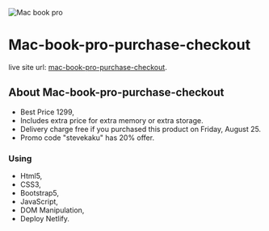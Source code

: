 ![Mac book pro](https://user-images.githubusercontent.com/34336244/162455011-86e8fdce-f54e-4a20-962b-ba8874aa5be1.jpg)


# Mac-book-pro-purchase-checkout
live site url: [mac-book-pro-purchase-checkout](https://mac-book-pro-cart-checkout.netlify.app/).

## About Mac-book-pro-purchase-checkout
* Best Price 1299, 
* Includes extra price for extra memory or extra storage. 
* Delivery charge free if you purchased this product on Friday, August 25.
* Promo code "stevekaku" has 20% offer.


### Using
* Html5,
* CSS3,
* Bootstrap5,
* JavaScript,
* DOM Manipulation,
* Deploy Netlify.
